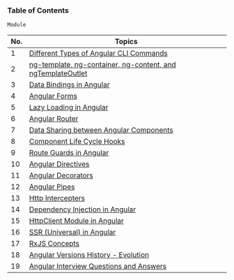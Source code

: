 ### Table of Contents

`Module`

| No. | Topics                                                                                                                                                                                  |
| --- | --------------------------------------------------------------------------------------------------------------------------------------------------------------------------------------- |
| 1   | <a href="https://github.com/sanjay9616/Angular/blob/master/Angular-CLI-Commands.md">Different Types of Angular CLI Commands</a>                                                         |
| 2   | <a href="https://github.com/sanjay9616/Angular/blob/master/ng-template-ng-container-ng-content-and-ngTemplateOutlet.md">ng-template, ng-container, ng-content, and ngTemplateOutlet</a> |
| 3   | <a href="https://github.com/sanjay9616/Angular/blob/master/Data-Bindings.md">Data Bindings in Angular</a>                                                                               |
| 4   | <a href="https://github.com/sanjay9616/Angular/blob/master/Forms.md">Angular Forms</a>                                                                                                  |
| 5   | <a href="https://github.com/sanjay9616/Angular/blob/master/Lazy-Loading.md">Lazy Loading in Angular</a>                                                                                 |
| 6   | <a href="https://github.com/sanjay9616/Angular/blob/master/Router.md">Angular Router</a>                                                                                                |
| 7   | <a href="https://github.com/sanjay9616/Angular/blob/master/Data-Sharing-between-Angular-Components.md">Data Sharing between Angular Components</a>                                      |
| 8   | <a href="https://github.com/sanjay9616/Angular/blob/master/Life-Cycle-Hooks.md">Component Life Cycle Hooks</a>                                                                          |
| 9   | <a href="https://github.com/sanjay9616/Angular/blob/master/Route-Guards.md">Route Guards in Angular</a>                                                                                 |
| 10  | <a href="https://github.com/sanjay9616/Angular/blob/master/Directives.md">Angular Directives</a>                                                                                        |
| 11  | <a href="https://github.com/sanjay9616/Angular/blob/master/Decorators.md">Angular Decorators</a>                                                                                        |
| 12  | <a href="https://github.com/sanjay9616/Angular/blob/master/Pipes.md">Angular Pipes</a>                                                                                                  |
| 13  | <a href="https://github.com/sanjay9616/Angular/blob/master/Http-Intercepters.md">Http Intercepters</a>                                                                                  |
| 14  | <a href="https://github.com/sanjay9616/Angular/blob/master/Dependency-Injection.md">Dependency Injection in Angular</a>                                                                 |
| 15  | <a href="https://github.com/sanjay9616/Angular/blob/master/HttpClient-Module.md">HttpClient Module in Angular</a>                                                                       |
| 16  | <a href="">SSR (Universal) in Angular</a>                                                                                                                                               |
| 17  | <a href="https://github.com/sanjay9616/JavaScript/blob/master/JavaScript-Technologies/RxJS/README.md">RxJS Concepts</a>                                                                 |
| 18  | <a href="https://github.com/sanjay9616/Angular/blob/master/Angular-Versions-History.md">Angular Versions History - Evolution</a>                                                        |
| 19  | <a href="https://github.com/sanjay9616/Angular/blob/master/Interview.md">Angular Interview Questions and Answers</a>                                                                    |